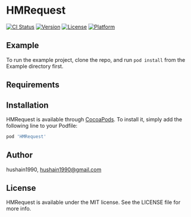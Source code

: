 # HMRequest

[![CI Status](https://img.shields.io/travis/hushain1990/HMRequest.svg?style=flat)](https://travis-ci.org/hushain1990/HMRequest)
[![Version](https://img.shields.io/cocoapods/v/HMRequest.svg?style=flat)](https://cocoapods.org/pods/HMRequest)
[![License](https://img.shields.io/cocoapods/l/HMRequest.svg?style=flat)](https://cocoapods.org/pods/HMRequest)
[![Platform](https://img.shields.io/cocoapods/p/HMRequest.svg?style=flat)](https://cocoapods.org/pods/HMRequest)

## Example

To run the example project, clone the repo, and run `pod install` from the Example directory first.

## Requirements

## Installation

HMRequest is available through [CocoaPods](https://cocoapods.org). To install
it, simply add the following line to your Podfile:

```ruby
pod 'HMRequest'
```

## Author

hushain1990, hushain1990@gmail.com

## License

HMRequest is available under the MIT license. See the LICENSE file for more info.
